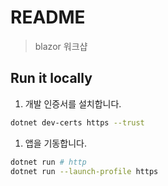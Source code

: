 # README

> blazor 워크샵

## Run it locally

1. 개발 인증서를 설치합니다.
```zsh
dotnet dev-certs https --trust
```

1. 앱을 기동합니다.
```zsh
dotnet run # http
dotnet run --launch-profile https
```